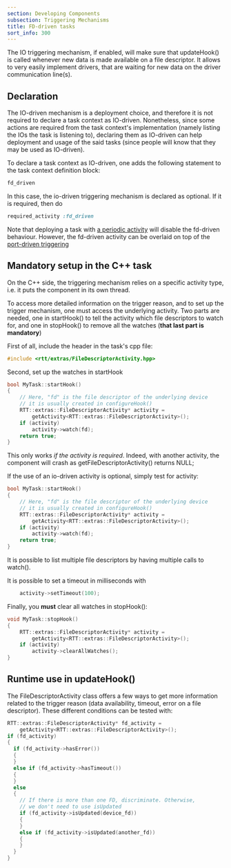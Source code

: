 ```yaml
---
section: Developing Components
subsection: Triggering Mechanisms
title: FD-driven tasks
sort_info: 300
---
```


The IO triggering mechanism, if enabled, will make sure that updateHook() is
called whenever new data is made available on a file descriptor. It allows to
very easily implement drivers, that are waiting for new data on the driver
communication line(s).

Declaration
-----------
The IO-driven mechanism is a deployment choice, and therefore it is not required
to declare a task context as IO-driven. Nonetheless, since some actions are
required from the task context's implementation (namely listing the IOs the task
is listening to), declaring them as IO-driven can help deployment and usage of
the said tasks (since people will know that they may be used as IO-driven).

To declare a task context as IO-driven, one adds the following statement to the
task context definition block:

~~~ ruby
fd_driven
~~~

In this case, the io-driven triggering mechanism is declared as optional. If it
is required, then do

~~~ ruby
required_activity :fd_driven
~~~

Note that deploying a task with [a periodic activity](periodic.html) will
disable the fd-driven behaviour. However, the fd-driven activity can be overlaid
on top of the [port-driven triggering](ports.html)

Mandatory setup in the C++ task
-----------------------------

On the C++ side, the triggering mechanism relies on a specific activity type,
i.e. it puts the component in its own thread.

To access more detailed information on the trigger reason, and to set up the
trigger mechanism, one must access the underlying activity. Two parts are
needed, one in startHook() to tell the activity which file descriptors to watch
for, and one in stopHook() to remove all the watches (**that last part is
mandatory**)

First of all, include the header in the task's cpp file:

~~~ cpp
#include <rtt/extras/FileDescriptorActivity.hpp>
~~~

Second, set up the watches in startHook

~~~ cpp
bool MyTask::startHook()
{
    // Here, "fd" is the file descriptor of the underlying device
    // it is usually created in configureHook()
    RTT::extras::FileDescriptorActivity* activity =
        getActivity<RTT::extras::FileDescriptorActivity>();
    if (activity)
        activity->watch(fd);
    return true;
}
~~~

This only works *if the activity is required*. Indeed, with another activity,
the component will crash as getFileDescriptorActivity() returns NULL;

If the use of an io-driven activity is optional, simply test for activity:

~~~ cpp
bool MyTask::startHook()
{
    // Here, "fd" is the file descriptor of the underlying device
    // it is usually created in configureHook()
    RTT::extras::FileDescriptorActivity* activity =
        getActivity<RTT::extras::FileDescriptorActivity>();
    if (activity)
        activity->watch(fd);
    return true;
}
~~~

It is possible to list multiple file descriptors by having multiple calls to
watch(). 

It is possible to set a timeout in milliseconds with

~~~ cpp
    activity->setTimeout(100);
~~~

Finally, you **must** clear all watches in stopHook():

~~~ cpp
void MyTask::stopHook()
{
    RTT::extras::FileDescriptorActivity* activity =
        getActivity<RTT::extras::FileDescriptorActivity>();
    if (activity)
        activity->clearAllWatches();
}
~~~

Runtime use in updateHook()
---------------------------

The FileDescriptorActivity class offers a few ways to get more information
related to the trigger reason (data availability, timeout, error on a file
descriptor). These different conditions can be tested with:

~~~ cpp
RTT::extras::FileDescriptorActivity* fd_activity =
    getActivity<RTT::extras::FileDescriptorActivity>();
if (fd_activity)
{
  if (fd_activity->hasError())
  {
  }
  else if (fd_activity->hasTimeout())
  {
  }
  else
  {
    // If there is more than one FD, discriminate. Otherwise,
    // we don't need to use isUpdated
    if (fd_activity->isUpdated(device_fd))
    {
    }
    else if (fd_activity->isUpdated(another_fd))
    {
    }
  }
}
~~~

